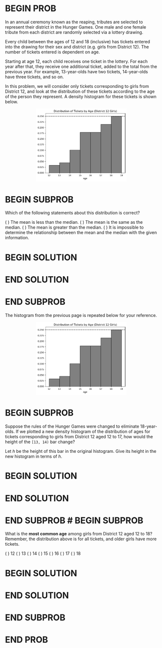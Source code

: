 # BEGIN PROB

In an annual ceremony known as the reaping, tributes are selected to
represent their district in the Hunger Games. One male and one female
tribute from each district are randomly selected via a lottery drawing.

Every child between the ages of $12$ and $18$ (inclusive) has tickets
entered into the drawing for their sex and district (e.g. girls from
District $12$). The number of tickets entered is dependent on age.

Starting at age $12$, each child receives one ticket in the lottery. For
each year after that, they receive one additional ticket, added to the
total from the previous year. For example, $13$-year-olds have two
tickets, $14$-year-olds have three tickets, and so on.

In this problem, we will consider only tickets corresponding to girls
from District $12$, and look at the distribution of these tickets
according to the age of the person they represent. A density histogram
for these tickets is shown below.

<center><img src="../../assets/images/sp25-final/hist.png" width=300></center>

# BEGIN SUBPROB

Which of the following statements about this distribution is correct?

( ) The mean is less than the median.
( ) The mean is the same as the median.
( ) The mean is greater than the median.
( ) It is impossible to determine the relationship between the mean and
the median with the given information.

# BEGIN SOLUTION

# END SOLUTION

# END SUBPROB

The histogram from the previous page is repeated below for your
reference.

<center><img src="../../assets/images/sp25-final/hist.png" width=300></center>

# BEGIN SUBPROB

Suppose the rules of the Hunger Games were changed to eliminate
$18$-year-olds. If we plotted a new density histogram of the
distribution of ages for tickets corresponding to girls from District
$12$ aged $12$ to $17$, how would the height of the `[13, 14)` bar
change?

Let $h$ be the height of this bar in the original histogram. Give its
height in the new histogram in terms of $h$.

# BEGIN SOLUTION

# END SOLUTION

# END SUBPROB # BEGIN SUBPROB

What is the **most common age** among girls from District 12 aged $12$
to $18$? Remember, the distribution above is for all tickets, and older
girls have more tickets.

( ) 12 ( ) 13 ( ) 14 ( ) 15 ( ) 16 ( ) 17 ( ) 18

# BEGIN SOLUTION

# END SOLUTION

# END SUBPROB

# END PROB